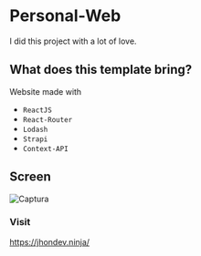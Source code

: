 # Personal-Web
I did this project with a lot of love.

## What does this template bring?
Website made with
* `ReactJS `
* `React-Router`
* `Lodash`
* `Strapi`
* `Context-API`

## Screen
![Captura](https://user-images.githubusercontent.com/65989472/115792431-e7d3cb80-a38f-11eb-93c1-e89fc8ec9e4f.PNG)

### Visit
https://jhondev.ninja/

